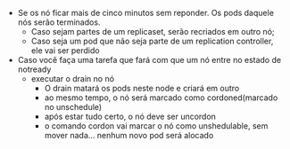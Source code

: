 - Se os nó ficar mais de cinco minutos sem reponder. Os pods daquele nós serão terminados. 
	- Caso sejam partes de um replicaset, serão recriados em outro nó;
	- Caso seja um pod que não seja parte de um replication controller, ele vai ser perdido
- Caso você faça uma tarefa que fará com que um nó entre no estado de notready
	- executar o drain no nó
		- O drain matará os pods neste node e criará em outro
		- ao mesmo tempo, o nó será marcado como cordoned(marcado no unschedule)
		- após estar tudo certo, o nó deve ser uncordon
		- o comando cordon vai marcar o nó como unshedulable, sem mover nada... nenhum novo pod será alocado